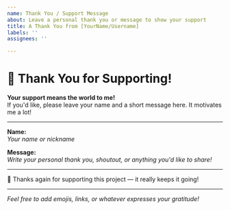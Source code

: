 ```yaml
---
name: Thank You / Support Message
about: Leave a personal thank you or message to show your support
title: A Thank You from [YourName/Username]
labels: ''
assignees: ''

---
```


# 🙏 Thank You for Supporting!

**Your support means the world to me!**  
If you'd like, please leave your name and a short message here. It motivates me a lot!

---

**Name:**  
*Your name or nickname*

**Message:**  
*Write your personal thank you, shoutout, or anything you'd like to share!*

---

🌟 Thanks again for supporting this project — it really keeps it going!

---

*Feel free to add emojis, links, or whatever expresses your gratitude!*
